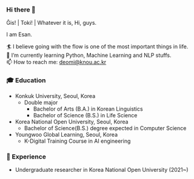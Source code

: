 ### Hi there 👋

Ĝis! | Toki! | Whatever it is, Hi, guys.

I am Esan.

🏄 I believe going with the flow is one of the most important things in life.  
🌱 I’m currently learning Python, Machine Learning and NLP stuffs.  
📫 How to reach me: deomi@knou.ac.kr  

### 🎓 Education
* Konkuk University, Seoul, Korea
  * Double major
    * Bachelor of Arts (B.A.) in Korean Linguistics
    * Bachelor of Science (B.S.) in Life Science
* Korea National Open University, Seoul, Korea
  * Bachelor of Science(B.S.) degree expected in Computer Science
* Youngwoo Global Learning, Seoul, Korea
  * K-Digital Training Course in AI engineering

### 🎯 Experience
* Undergraduate researcher in Korea National Open University (2021~)

<!--
**Esantomi/Esantomi** is a ✨ _special_ ✨ repository because its `README.md` (this file) appears on your GitHub profile.

Here are some ideas to get you started:

- 🔭 I’m currently working on ...
- 🌱 I’m currently learning ...
- 👯 I’m looking to collaborate on ...
- 🤔 I’m looking for help with ...
- 💬 Ask me about ...
- 📫 How to reach me: ...
- 😄 Pronouns: ...
- ⚡ Fun fact: ...
-->
